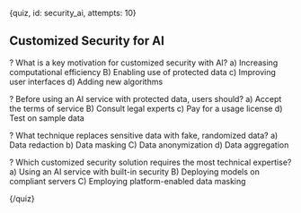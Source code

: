 
{quiz, id: security_ai, attempts: 10}

## Customized Security for AI

? What is a key motivation for customized security with AI?
a) Increasing computational efficiency
B) Enabling use of protected data
c) Improving user interfaces
d) Adding new algorithms

? Before using an AI service with protected data, users should?
a) Accept the terms of service
B) Consult legal experts
c) Pay for a usage license
d) Test on sample data

? What technique replaces sensitive data with fake, randomized data?
a) Data redaction
b) Data masking
C) Data anonymization
d) Data aggregation

? Which customized security solution requires the most technical expertise?
a) Using an AI service with built-in security
B) Deploying models on compliant servers
C) Employing platform-enabled data masking

{/quiz}

